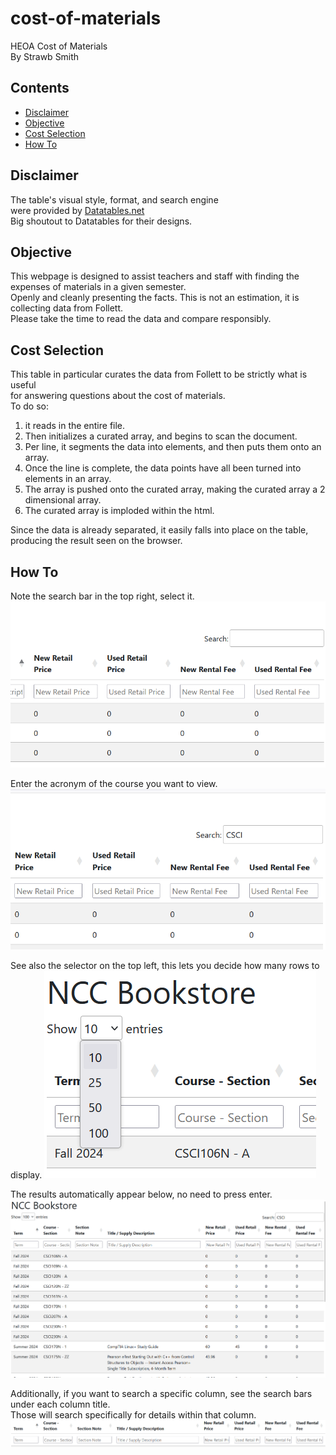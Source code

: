 # cost-of-materials
HEOA Cost of Materials  
By Strawb Smith

## Contents

- [Disclaimer](#disclaimer)
- [Objective](#objective)
- [Cost Selection](#cost-selection)
- [How To](#how-to)

## Disclaimer

The table's visual style, format, and search engine  
were provided by [Datatables.net](https://datatables.net/)  
Big shoutout to Datatables for their designs.

## Objective

This webpage is designed to assist teachers and staff with finding the expenses of materials
in a given semester.  
Openly and cleanly presenting the facts. This is not an estimation,
it is collecting data from Follett.  
Please take the time to read the data and compare responsibly.

## Cost Selection

This table in particular curates the data from Follett to be strictly what is useful  
for answering questions about the cost of materials.  
To do so:  

1. it reads in the entire file.
1. Then initializes a curated array, and begins to scan the document.
1. Per line, it segments the data into elements, and then puts them onto an array.
1. Once the line is complete, the data points have all been turned into elements in an array. 
1. The array is pushed onto the curated array, making the curated array a 2 dimensional array.
1. The curated array is imploded within the html. 

Since the data is already separated, it easily falls into place on the table, producing the result seen on the browser.


## How To

Note the search bar in the top right, select it.
![The search bar](markdown-imgs/search_bar.png)

Enter the acronym of the course you want to view.
![Entry of CSCI for the sake of a demo](markdown-imgs/csci.png)

See also the selector on the top left, this lets you decide how many rows to display.
![The show N entries selector, and list of options](markdown-imgs/show_entries.png)

The results automatically appear below, no need to press enter.
![The table with the results searched for](markdown-imgs/csci_result.png)

Additionally, if you want to search a specific column, see the search bars under each column title.  
Those will search specifically for details within that column.
![The column search bars](/markdown-imgs/column_search.png)